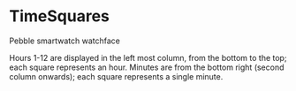 # TimeSquares
Pebble smartwatch watchface

Hours 1-12 are displayed in the left most column, from the bottom to the top; each square represents an hour. 
Minutes are from the bottom right (second column onwards); each square represents a single minute.
